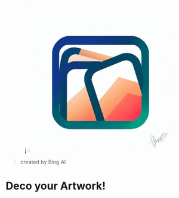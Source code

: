 <img src="./icon.jpeg" width="400" style="display: block;margin: 0 auto;"/>

> created by Bing.AI

# **Deco** your Artwork!
